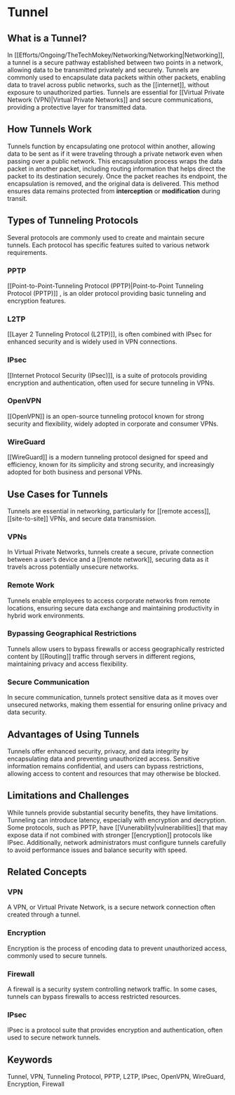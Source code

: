 # Tunnel

## What is a Tunnel?
In [[Efforts/Ongoing/TheTechMokey/Networking/Networking|Networking]], a tunnel is a secure pathway established between two points in a network, allowing data to be transmitted privately and securely. Tunnels are commonly used to encapsulate data packets within other packets, enabling data to travel across public networks, such as the [[internet]], without exposure to unauthorized parties. Tunnels are essential for [[Virtual Private Network (VPN)|Virtual Private Networks]] and secure communications, providing a protective layer for transmitted data.

## How Tunnels Work
Tunnels function by encapsulating one protocol within another, allowing data to be sent as if it were traveling through a private network even when passing over a public network. This encapsulation process wraps the data packet in another packet, including routing information that helps direct the packet to its destination securely. Once the packet reaches its endpoint, the encapsulation is removed, and the original data is delivered. This method ensures data remains protected from **interception** or **modification** during transit.

## Types of Tunneling Protocols
Several protocols are commonly used to create and maintain secure tunnels. Each protocol has specific features suited to various network requirements.

### PPTP
[[Point-to-Point-Tunneling Protocol (PPTP)|Point-to-Point Tunneling Protocol (PPTP)]]
, is an older protocol providing basic tunneling and encryption features.

### L2TP
[[Layer 2 Tunneling Protocol (L2TP)]], is often combined with IPsec for enhanced security and is widely used in VPN connections.

### IPsec
[[Internet Protocol Security (IPsec)]], is a suite of protocols providing encryption and authentication, often used for secure tunneling in VPNs.

### OpenVPN
[[OpenVPN]] is an open-source tunneling protocol known for strong security and flexibility, widely adopted in corporate and consumer VPNs.

### WireGuard
[[WireGuard]] is a modern tunneling protocol designed for speed and efficiency, known for its simplicity and strong security, and increasingly adopted for both business and personal VPNs.

## Use Cases for Tunnels
Tunnels are essential in networking, particularly for [[remote access]], [[site-to-site]] VPNs, and secure data transmission.

### VPNs
In Virtual Private Networks, tunnels create a secure, private connection between a user’s device and a [[remote network]], securing data as it travels across potentially unsecure networks.

### Remote Work
Tunnels enable employees to access corporate networks from remote locations, ensuring secure data exchange and maintaining productivity in hybrid work environments.

### Bypassing Geographical Restrictions
Tunnels allow users to bypass firewalls or access geographically restricted content by [[Routing]] traffic through servers in different regions, maintaining privacy and access flexibility.

### Secure Communication
In secure communication, tunnels protect sensitive data as it moves over unsecured networks, making them essential for ensuring online privacy and data security.

## Advantages of Using Tunnels
Tunnels offer enhanced security, privacy, and data integrity by encapsulating data and preventing unauthorized access. Sensitive information remains confidential, and users can bypass restrictions, allowing access to content and resources that may otherwise be blocked.

## Limitations and Challenges
While tunnels provide substantial security benefits, they have limitations. Tunneling can introduce latency, especially with encryption and decryption. Some protocols, such as PPTP, have [[Vunerability|vulnerabilities]] that may expose data if not combined with stronger [[encryption]] protocols like IPsec. Additionally, network administrators must configure tunnels carefully to avoid performance issues and balance security with speed.

## Related Concepts

### VPN
A VPN, or Virtual Private Network, is a secure network connection often created through a tunnel.

### Encryption
Encryption is the process of encoding data to prevent unauthorized access, commonly used to secure tunnels.

### Firewall
A firewall is a security system controlling network traffic. In some cases, tunnels can bypass firewalls to access restricted resources.

### IPsec
IPsec is a protocol suite that provides encryption and authentication, often used to secure network tunnels.

## Keywords
Tunnel, VPN, Tunneling Protocol, PPTP, L2TP, IPsec, OpenVPN, WireGuard, Encryption, Firewall
